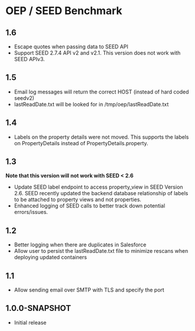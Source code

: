# OEP / SEED Benchmark

## 1.6 

* Escape quotes when passing data to SEED API
* Support SEED 2.7.4 API v2 and v2.1. This version does not work with SEED APIv3.

## 1.5

* Email log messages will return the correct HOST (instead of hard coded seedv2)
* lastReadDate.txt will be looked for in /tmp/oep/lastReadDate.txt


## 1.4

* Labels on the property details were not moved. This supports the labels on PropertyDetails instead of PropertyDetails.property. 

## 1.3

**Note that this version will not work with SEED < 2.6**
* Update SEED label endpoint to access property_view in SEED Version 2.6. SEED recently updated the backend database relationship of labels to be attached to property views and not properties.
* Enhanced logging of SEED calls to better track down potential errors/issues.


## 1.2

* Better logging when there are duplicates in Salesforce
* Allow user to persist the lastReadDate.txt file to minimize rescans when deploying updated containers

## 1.1

* Allow sending email over SMTP with TLS and specify the port

## 1.0.0-SNAPSHOT

* Initial release
